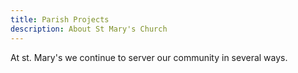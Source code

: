 ```yaml
---
title: Parish Projects 
description: About St Mary's Church
---
```


At st. Mary's we continue to server our community in several ways. 
